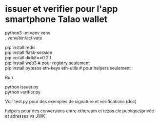 # issuer et verifier pour l'app smartphone Talao wallet

python3 -m venv venv  
. venv/bin/activate

pip install redis  
pip install flask-session  
pip install didkit==0.2.1  
pip install web3 # pour registry seulement   
pip install pytezos eth-keys eth-utils # pour helpers seulement

Run 

python issuer.py  
python verifier.py  




Voir test.py pour des exemples de signature et verifications (doc) 

helpers pour des conversions entre ethereum et tezos cle publique/privée et adresses vs JWK  
